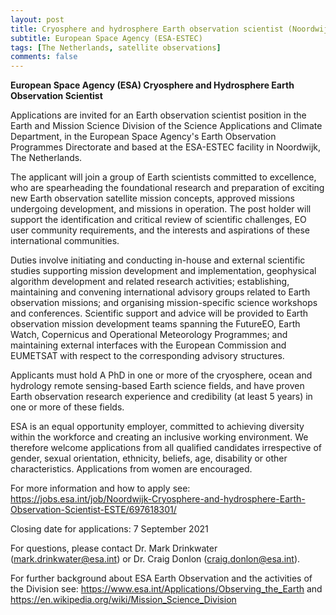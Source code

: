 ```yaml
---
layout: post
title: Cryosphere and hydrosphere Earth observation scientist (Noordwijk, The Netherlands)
subtitle: European Space Agency (ESA-ESTEC)
tags: [The Netherlands, satellite observations]
comments: false
---
```


**European Space Agency (ESA) Cryosphere and Hydrosphere Earth Observation Scientist**

Applications are invited for an Earth observation scientist position in the Earth and Mission Science Division of the Science Applications and Climate Department, in the European Space Agency's Earth Observation Programmes Directorate and based at the ESA-ESTEC facility in Noordwijk, The Netherlands.

The applicant will join a group of Earth scientists committed to excellence, who are spearheading the foundational research and preparation of exciting new Earth observation satellite mission concepts, approved missions undergoing development, and missions in operation. The post holder will support the identification and critical review of scientific challenges, EO user community requirements, and the interests and aspirations of these international communities.

Duties involve initiating and conducting in-house and external scientific studies supporting mission development and implementation, geophysical algorithm development and related research activities; establishing, maintaining and convening international advisory groups related to Earth observation missions;  and organising mission-specific science workshops and conferences. Scientific support and advice will be provided to Earth observation mission development teams spanning the FutureEO, Earth Watch, Copernicus and Operational Meteorology Programmes; and maintaining external interfaces with the European Commission and EUMETSAT with respect to the corresponding advisory structures.

Applicants must hold A PhD in one or more of the cryosphere, ocean and hydrology remote sensing-based Earth science fields, and have proven Earth observation research experience and credibility (at least 5 years) in one or more of these fields.

ESA is an equal opportunity employer, committed to achieving diversity within the workforce and creating an inclusive working environment. We therefore welcome applications from all qualified candidates irrespective of gender, sexual orientation, ethnicity, beliefs, age, disability or other characteristics. Applications from women are encouraged.

For more information and how to apply see: https://jobs.esa.int/job/Noordwijk-Cryosphere-and-hydrosphere-Earth-Observation-Scientist-ESTE/697618301/ 

Closing date for applications: 7 September 2021

For questions, please contact Dr. Mark Drinkwater (mark.drinkwater@esa.int) or Dr. Craig Donlon (craig.donlon@esa.int).

For further background about ESA Earth Observation and the activities of the Division see: https://www.esa.int/Applications/Observing_the_Earth
and https://en.wikipedia.org/wiki/Mission_Science_Division
